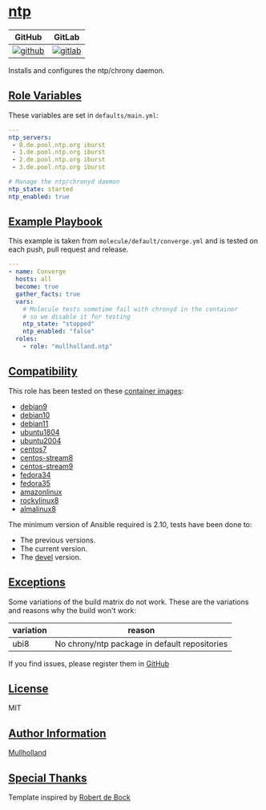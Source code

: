 # [ntp](#ntp)

|GitHub|GitLab|
|------|------|
|[![github](https://github.com/mullholland/ansible-role-ntp/workflows/Ansible%20Molecule/badge.svg)](https://github.com/mullholland/ansible-role-ntp/actions)|[![gitlab](https://gitlab.com/mullholland/ansible-role-ntp/badges/master/pipeline.svg)](https://gitlab.com/mullholland/ansible-role-ntp)|[![quality](https://img.shields.io/ansible/quality/unset)](https://galaxy.ansible.com/mullholland/ntp)|

Installs and configures the ntp/chrony daemon.

## [Role Variables](#role-variables)

These variables are set in `defaults/main.yml`:
```yaml
---
ntp_servers:
 - 0.de.pool.ntp.org iburst
 - 1.de.pool.ntp.org iburst
 - 2.de.pool.ntp.org iburst
 - 3.de.pool.ntp.org iburst

# Manage the ntp/chronyd daemon
ntp_state: started
ntp_enabled: true
```


## [Example Playbook](#example-playbook)

This example is taken from `molecule/default/converge.yml` and is tested on each push, pull request and release.
```yaml
---
- name: Converge
  hosts: all
  become: true
  gather_facts: true
  vars:
    # Molecule tests sometime fail with chronyd in the container
    # so we disable it for testing
    ntp_state: "stopped"
    ntp_enabled: "false"
  roles:
    - role: "mullholland.ntp"
```





## [Compatibility](#compatibility)

This role has been tested on these [container images](https://hub.docker.com/u/mullholland):

-   [debian9](https://hub.docker.com/r/mullholland/docker-molecule-debian9)
-   [debian10](https://hub.docker.com/r/mullholland/docker-molecule-debian10)
-   [debian11](https://hub.docker.com/r/mullholland/docker-molecule-debian11)
-   [ubuntu1804](https://hub.docker.com/r/mullholland/docker-molecule-ubuntu1804)
-   [ubuntu2004](https://hub.docker.com/r/mullholland/docker-molecule-ubuntu2004)
-   [centos7](https://hub.docker.com/r/mullholland/docker-molecule-centos7)
-   [centos-stream8](https://hub.docker.com/r/mullholland/docker-molecule-centos-stream8)
-   [centos-stream9](https://hub.docker.com/r/mullholland/docker-molecule-centos-stream9)
-   [fedora34](https://hub.docker.com/r/mullholland/docker-molecule-fedora34)
-   [fedora35](https://hub.docker.com/r/mullholland/docker-molecule-fedora35)
-   [amazonlinux](https://hub.docker.com/r/mullholland/docker-molecule-amazonlinux)
-   [rockylinux8](https://hub.docker.com/r/mullholland/docker-molecule-rockylinux8)
-   [almalinux8](https://hub.docker.com/r/mullholland/docker-molecule-almalinux8)

The minimum version of Ansible required is 2.10, tests have been done to:

-   The previous versions.
-   The current version.
-   The [devel](https://docs.ansible.com/ansible/latest/installation_guide/intro_installation.html#installing-devel-from-github-with-pip) version.



## [Exceptions](#exceptions)

Some variations of the build matrix do not work. These are the variations and reasons why the build won't work:

| variation                 | reason                 |
|---------------------------|------------------------|
| ubi8 | No chrony/ntp package in default repositories |


If you find issues, please register them in [GitHub](https://github.com/mullholland/ansible-role-ntp/issues)

## [License](#license)

MIT


## [Author Information](#author-information)

[Mullholland](https://github.com/mullholland)

## [Special Thanks](#special-thanks)

Template inspired by [Robert de Bock](https://github.com/robertdebock)
